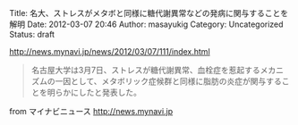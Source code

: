 Title: 名大、ストレスがメタボと同様に糖代謝異常などの発病に関与することを解明
Date: 2012-03-07 20:46
Author: masayukig
Category: Uncategorized
Status: draft

<http://news.mynavi.jp/news/2012/03/07/111/index.html>  
  
  

> 名古屋大学は3月7日、ストレスが糖代謝異常、血栓症を惹起するメカニズムの一因として、メタボリック症候群と同様に脂肪の炎症が関与することを明らかにしたと発表した。

  
  
from マイナビニュース <http://news.mynavi.jp>

